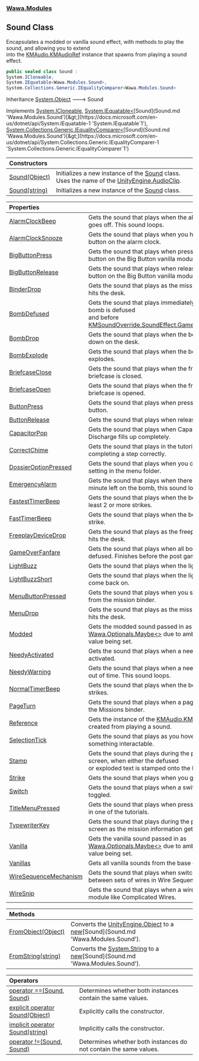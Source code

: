 ### [Wawa.Modules](Wawa.Modules.md 'Wawa.Modules')

## Sound Class

Encapsulates a modded or vanilla sound effect, with methods to play the sound, and allowing you to extend  
into the [KMAudio.KMAudioRef](https://docs.microsoft.com/en-us/dotnet/api/KMAudio.KMAudioRef 'KMAudio.KMAudioRef') instance that spawns from playing a sound effect.

```csharp
public sealed class Sound :
System.ICloneable,
System.IEquatable<Wawa.Modules.Sound>,
System.Collections.Generic.IEqualityComparer<Wawa.Modules.Sound>
```

Inheritance [System.Object](https://docs.microsoft.com/en-us/dotnet/api/System.Object 'System.Object') &#129106; Sound

Implements [System.ICloneable](https://docs.microsoft.com/en-us/dotnet/api/System.ICloneable 'System.ICloneable'), [System.IEquatable&lt;](https://docs.microsoft.com/en-us/dotnet/api/System.IEquatable-1 'System.IEquatable`1')[Sound](Sound.md 'Wawa.Modules.Sound')[&gt;](https://docs.microsoft.com/en-us/dotnet/api/System.IEquatable-1 'System.IEquatable`1'), [System.Collections.Generic.IEqualityComparer&lt;](https://docs.microsoft.com/en-us/dotnet/api/System.Collections.Generic.IEqualityComparer-1 'System.Collections.Generic.IEqualityComparer`1')[Sound](Sound.md 'Wawa.Modules.Sound')[&gt;](https://docs.microsoft.com/en-us/dotnet/api/System.Collections.Generic.IEqualityComparer-1 'System.Collections.Generic.IEqualityComparer`1')

| Constructors | |
| :--- | :--- |
| [Sound(Object)](Sound..ctor.3Occ04VzXprG7KvukQV+fQ.md 'Wawa.Modules.Sound.Sound(Object)') | Initializes a new instance of the [Sound](Sound.md 'Wawa.Modules.Sound') class. Uses the name of the [UnityEngine.AudioClip](https://docs.microsoft.com/en-us/dotnet/api/UnityEngine.AudioClip 'UnityEngine.AudioClip'). |
| [Sound(string)](Sound..ctor.TgzbgDO9K86L5HsRW2xYUg.md 'Wawa.Modules.Sound.Sound(string)') | Initializes a new instance of the [Sound](Sound.md 'Wawa.Modules.Sound') class. |

| Properties | |
| :--- | :--- |
| [AlarmClockBeep](Sound.AlarmClockBeep.md 'Wawa.Modules.Sound.AlarmClockBeep') | Gets the sound that plays when the alarm clock goes off. This sound loops. |
| [AlarmClockSnooze](Sound.AlarmClockSnooze.md 'Wawa.Modules.Sound.AlarmClockSnooze') | Gets the sound that plays when you hit snooze button on the alarm clock. |
| [BigButtonPress](Sound.BigButtonPress.md 'Wawa.Modules.Sound.BigButtonPress') | Gets the sound that plays when pressing down the button on the Big Button vanilla module. |
| [BigButtonRelease](Sound.BigButtonRelease.md 'Wawa.Modules.Sound.BigButtonRelease') | Gets the sound that plays when releasing the button on the Big Button vanilla module. |
| [BinderDrop](Sound.BinderDrop.md 'Wawa.Modules.Sound.BinderDrop') | Gets the sound that plays as the mission binder hits the desk. |
| [BombDefused](Sound.BombDefused.md 'Wawa.Modules.Sound.BombDefused') | Gets the sound that plays immediately after a bomb is defused<br/>and before [KMSoundOverride.SoundEffect.GameOverFanfare](https://docs.microsoft.com/en-us/dotnet/api/KMSoundOverride.SoundEffect.GameOverFanfare 'KMSoundOverride.SoundEffect.GameOverFanfare'). |
| [BombDrop](Sound.BombDrop.md 'Wawa.Modules.Sound.BombDrop') | Gets the sound that plays when the bomb is set down on the desk. |
| [BombExplode](Sound.BombExplode.md 'Wawa.Modules.Sound.BombExplode') | Gets the sound that plays when the bomb explodes. |
| [BriefcaseClose](Sound.BriefcaseClose.md 'Wawa.Modules.Sound.BriefcaseClose') | Gets the sound that plays when the freeplay briefcase is closed. |
| [BriefcaseOpen](Sound.BriefcaseOpen.md 'Wawa.Modules.Sound.BriefcaseOpen') | Gets the sound that plays when the freeplay briefcase is opened. |
| [ButtonPress](Sound.ButtonPress.md 'Wawa.Modules.Sound.ButtonPress') | Gets the sound that plays when pressing down a button. |
| [ButtonRelease](Sound.ButtonRelease.md 'Wawa.Modules.Sound.ButtonRelease') | Gets the sound that plays when releasing a button. |
| [CapacitorPop](Sound.CapacitorPop.md 'Wawa.Modules.Sound.CapacitorPop') | Gets the sound that plays when Capacitor Discharge fills up completely. |
| [CorrectChime](Sound.CorrectChime.md 'Wawa.Modules.Sound.CorrectChime') | Gets the sound that plays in the tutorial for completing a step correctly. |
| [DossierOptionPressed](Sound.DossierOptionPressed.md 'Wawa.Modules.Sound.DossierOptionPressed') | Gets the sound that plays when you change a setting in the menu folder. |
| [EmergencyAlarm](Sound.EmergencyAlarm.md 'Wawa.Modules.Sound.EmergencyAlarm') | Gets the sound that plays when there is less than a minute left on the bomb, this sound loops. |
| [FastestTimerBeep](Sound.FastestTimerBeep.md 'Wawa.Modules.Sound.FastestTimerBeep') | Gets the sound that plays when the bomb has at least 2 or more strikes. |
| [FastTimerBeep](Sound.FastTimerBeep.md 'Wawa.Modules.Sound.FastTimerBeep') | Gets the sound that plays when the bomb has 1 strike. |
| [FreeplayDeviceDrop](Sound.FreeplayDeviceDrop.md 'Wawa.Modules.Sound.FreeplayDeviceDrop') | Gets the sound that plays as the freeplay briefcase hits the desk. |
| [GameOverFanfare](Sound.GameOverFanfare.md 'Wawa.Modules.Sound.GameOverFanfare') | Gets the sound that plays when all bombs are defused. Finishes before the post game screen. |
| [LightBuzz](Sound.LightBuzz.md 'Wawa.Modules.Sound.LightBuzz') | Gets the sound that plays when the lights go out. |
| [LightBuzzShort](Sound.LightBuzzShort.md 'Wawa.Modules.Sound.LightBuzzShort') | Gets the sound that plays when the lights start to come back on. |
| [MenuButtonPressed](Sound.MenuButtonPressed.md 'Wawa.Modules.Sound.MenuButtonPressed') | Gets the sound that plays when you start a mission from the mission binder. |
| [MenuDrop](Sound.MenuDrop.md 'Wawa.Modules.Sound.MenuDrop') | Gets the sound that plays as the mission folder hits the desk. |
| [Modded](Sound.Modded.md 'Wawa.Modules.Sound.Modded') | Gets the modded sound passed in as [Wawa.Optionals.Maybe&lt;&gt;](https://docs.microsoft.com/en-us/dotnet/api/Wawa.Optionals.Maybe-1 'Wawa.Optionals.Maybe`1') due to ambiguity in this value being set. |
| [NeedyActivated](Sound.NeedyActivated.md 'Wawa.Modules.Sound.NeedyActivated') | Gets the sound that plays when a needy gets activated. |
| [NeedyWarning](Sound.NeedyWarning.md 'Wawa.Modules.Sound.NeedyWarning') | Gets the sound that plays when a needy is running out of time. This sound loops. |
| [NormalTimerBeep](Sound.NormalTimerBeep.md 'Wawa.Modules.Sound.NormalTimerBeep') | Gets the sound that plays when the bomb has no strikes. |
| [PageTurn](Sound.PageTurn.md 'Wawa.Modules.Sound.PageTurn') | Gets the sound that plays when a page is turned in the Missions binder. |
| [Reference](Sound.Reference.md 'Wawa.Modules.Sound.Reference') | Gets the instance of the [KMAudio.KMAudioRef](https://docs.microsoft.com/en-us/dotnet/api/KMAudio.KMAudioRef 'KMAudio.KMAudioRef') created from playing a sound. |
| [SelectionTick](Sound.SelectionTick.md 'Wawa.Modules.Sound.SelectionTick') | Gets the sound that plays as you hover over something interactable. |
| [Stamp](Sound.Stamp.md 'Wawa.Modules.Sound.Stamp') | Gets the sound that plays during the post game screen, when either the defused<br/>or exploded text is stamped onto the binder. |
| [Strike](Sound.Strike.md 'Wawa.Modules.Sound.Strike') | Gets the sound that plays when you get a strike. |
| [Switch](Sound.Switch.md 'Wawa.Modules.Sound.Switch') | Gets the sound that plays when a switch is toggled. |
| [TitleMenuPressed](Sound.TitleMenuPressed.md 'Wawa.Modules.Sound.TitleMenuPressed') | Gets the sound that plays when pressing a button in one of the tutorials. |
| [TypewriterKey](Sound.TypewriterKey.md 'Wawa.Modules.Sound.TypewriterKey') | Gets the sound that plays during the post game screen as the mission information gets typed out. |
| [Vanilla](Sound.Vanilla.md 'Wawa.Modules.Sound.Vanilla') | Gets the vanilla sound passed in as [Wawa.Optionals.Maybe&lt;&gt;](https://docs.microsoft.com/en-us/dotnet/api/Wawa.Optionals.Maybe-1 'Wawa.Optionals.Maybe`1') due to ambiguity in this value being set. |
| [Vanillas](Sound.Vanillas.md 'Wawa.Modules.Sound.Vanillas') | Gets all vanilla sounds from the base game. |
| [WireSequenceMechanism](Sound.WireSequenceMechanism.md 'Wawa.Modules.Sound.WireSequenceMechanism') | Gets the sound that plays when switching between sets of wires in Wire Sequence. |
| [WireSnip](Sound.WireSnip.md 'Wawa.Modules.Sound.WireSnip') | Gets the sound that plays when a wire is cut on a module like Complicated Wires. |

| Methods | |
| :--- | :--- |
| [FromObject(Object)](Sound.FromObject.tAZivT5K7b3rsbXhfmvwdA.md 'Wawa.Modules.Sound.FromObject(Object)') | Converts the [UnityEngine.Object](https://docs.microsoft.com/en-us/dotnet/api/UnityEngine.Object 'UnityEngine.Object') to a [new](https://docs.microsoft.com/en-us/dotnet/csharp/language-reference/keywords/new 'https://docs.microsoft.com/en-us/dotnet/csharp/language-reference/keywords/new')[Sound](Sound.md 'Wawa.Modules.Sound'). |
| [FromString(string)](Sound.FromString.N+QvKbRPSDl9aWpu0+gGBg.md 'Wawa.Modules.Sound.FromString(string)') | Converts the [System.String](https://docs.microsoft.com/en-us/dotnet/api/System.String 'System.String') to a [new](https://docs.microsoft.com/en-us/dotnet/csharp/language-reference/keywords/new 'https://docs.microsoft.com/en-us/dotnet/csharp/language-reference/keywords/new')[Sound](Sound.md 'Wawa.Modules.Sound'). |

| Operators | |
| :--- | :--- |
| [operator ==(Sound, Sound)](Sound.op_Equality.a7ZvMDgTzACJsYGPr7VltQ.md 'Wawa.Modules.Sound.op_Equality(Wawa.Modules.Sound, Wawa.Modules.Sound)') | Determines whether both instances contain the same values. |
| [explicit operator Sound(Object)](Sound.op_Explicit.NOhz7xmqNp9tpSvX7eamsg.md 'Wawa.Modules.Sound.op_Explicit Wawa.Modules.Sound(Object)') | Explicitly calls the constructor. |
| [implicit operator Sound(string)](Sound.op_Implicit.0qMRscV4AK5FD37RfjbkcQ.md 'Wawa.Modules.Sound.op_Implicit Wawa.Modules.Sound(string)') | Implicitly calls the constructor. |
| [operator !=(Sound, Sound)](Sound.op_Inequality.H/C1m+NbTPTTKqFS53hugw.md 'Wawa.Modules.Sound.op_Inequality(Wawa.Modules.Sound, Wawa.Modules.Sound)') | Determines whether both instances do not contain the same values. |
